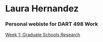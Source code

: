 # Laura Hernandez 

### Personal webiste for DART 498 Work

[Week 1: Graduate Schools Research](dart498/week1)
